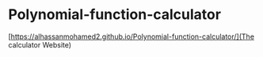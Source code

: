 # Polynomial-function-calculator

[https://alhassanmohamed2.github.io/Polynomial-function-calculator/](The calculator Website)
